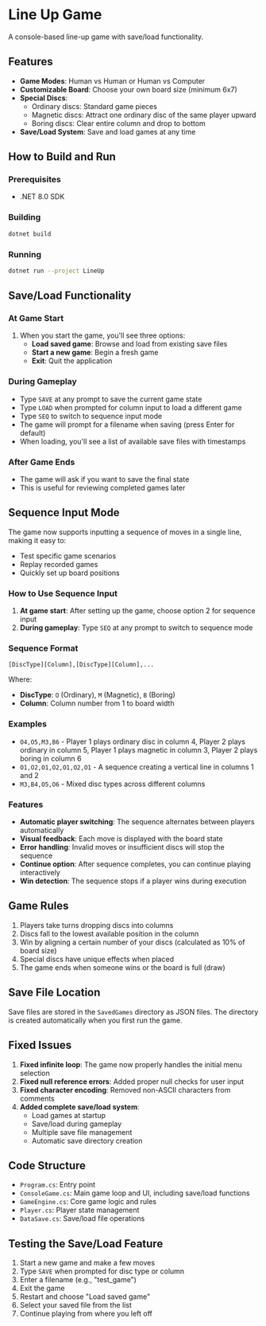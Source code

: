 # Line Up Game

A console-based line-up game with save/load functionality.

## Features

- **Game Modes**: Human vs Human or Human vs Computer
- **Customizable Board**: Choose your own board size (minimum 6x7)
- **Special Discs**: 
  - Ordinary discs: Standard game pieces
  - Magnetic discs: Attract one ordinary disc of the same player upward
  - Boring discs: Clear entire column and drop to bottom
- **Save/Load System**: Save and load games at any time

## How to Build and Run

### Prerequisites
- .NET 8.0 SDK

### Building
```bash
dotnet build
```

### Running
```bash
dotnet run --project LineUp
```

## Save/Load Functionality

### At Game Start
1. When you start the game, you'll see three options:
   - **Load saved game**: Browse and load from existing save files
   - **Start a new game**: Begin a fresh game
   - **Exit**: Quit the application

### During Gameplay
- Type `SAVE` at any prompt to save the current game state
- Type `LOAD` when prompted for column input to load a different game
- Type `SEQ` to switch to sequence input mode
- The game will prompt for a filename when saving (press Enter for default)
- When loading, you'll see a list of available save files with timestamps

### After Game Ends
- The game will ask if you want to save the final state
- This is useful for reviewing completed games later

## Sequence Input Mode

The game now supports inputting a sequence of moves in a single line, making it easy to:
- Test specific game scenarios
- Replay recorded games
- Quickly set up board positions

### How to Use Sequence Input

1. **At game start**: After setting up the game, choose option 2 for sequence input
2. **During gameplay**: Type `SEQ` at any prompt to switch to sequence mode

### Sequence Format

```
[DiscType][Column],[DiscType][Column],...
```

Where:
- **DiscType**: `O` (Ordinary), `M` (Magnetic), `B` (Boring)
- **Column**: Column number from 1 to board width

### Examples

- `O4,O5,M3,B6` - Player 1 plays ordinary disc in column 4, Player 2 plays ordinary in column 5, Player 1 plays magnetic in column 3, Player 2 plays boring in column 6
- `O1,O2,O1,O2,O1,O2,O1` - A sequence creating a vertical line in columns 1 and 2
- `M3,B4,O5,O6` - Mixed disc types across different columns

### Features

- **Automatic player switching**: The sequence alternates between players automatically
- **Visual feedback**: Each move is displayed with the board state
- **Error handling**: Invalid moves or insufficient discs will stop the sequence
- **Continue option**: After sequence completes, you can continue playing interactively
- **Win detection**: The sequence stops if a player wins during execution

## Game Rules

1. Players take turns dropping discs into columns
2. Discs fall to the lowest available position in the column
3. Win by aligning a certain number of your discs (calculated as 10% of board size)
4. Special discs have unique effects when placed
5. The game ends when someone wins or the board is full (draw)

## Save File Location

Save files are stored in the `SavedGames` directory as JSON files. The directory is created automatically when you first run the game.

## Fixed Issues

1. **Fixed infinite loop**: The game now properly handles the initial menu selection
2. **Fixed null reference errors**: Added proper null checks for user input
3. **Fixed character encoding**: Removed non-ASCII characters from comments
4. **Added complete save/load system**: 
   - Load games at startup
   - Save/load during gameplay
   - Multiple save file management
   - Automatic save directory creation

## Code Structure

- `Program.cs`: Entry point
- `ConsoleGame.cs`: Main game loop and UI, including save/load functions
- `GameEngine.cs`: Core game logic and rules
- `Player.cs`: Player state management
- `DataSave.cs`: Save/load file operations

## Testing the Save/Load Feature

1. Start a new game and make a few moves
2. Type `SAVE` when prompted for disc type or column
3. Enter a filename (e.g., "test_game")
4. Exit the game
5. Restart and choose "Load saved game"
6. Select your saved file from the list
7. Continue playing from where you left off